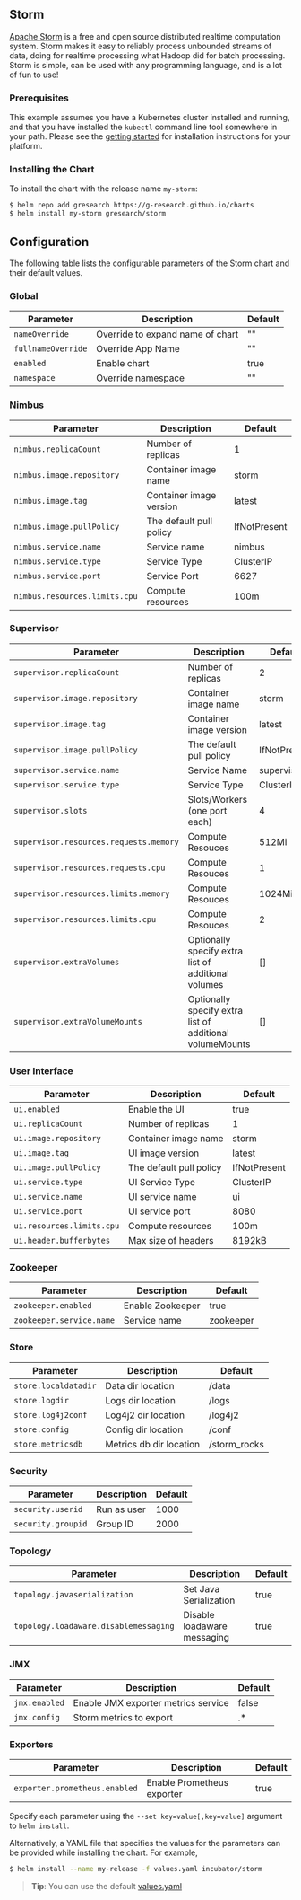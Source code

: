 ## Storm
[Apache Storm](http://storm.apache.org/) is a free and open source distributed realtime computation system. Storm makes it easy to reliably process unbounded streams of data, doing for realtime processing what Hadoop did for batch processing. Storm is simple, can be used with any programming language, and is a lot of fun to use!

### Prerequisites

This example assumes you have a Kubernetes cluster installed and
running, and that you have installed the ```kubectl``` command line
tool somewhere in your path. Please see the [getting
started](https://kubernetes.io/docs/tutorials/kubernetes-basics/) for installation
instructions for your platform.

### Installing the Chart

To install the chart with the release name `my-storm`:

```bash
$ helm repo add gresearch https://g-research.github.io/charts
$ helm install my-storm gresearch/storm
```

## Configuration

The following table lists the configurable parameters of the Storm chart and their default values.

### Global
| Parameter                         | Description                      | Default             |
| --------------------------------- | ---------------------------      | ------------------- |
| `nameOverride`                    | Override to expand name of chart | ""                  |
| `fullnameOverride`                | Override App Name                | ""                  |
| `enabled`                         | Enable chart                     | true                |
| `namespace`                       | Override namespace               | ""                  |

### Nimbus
| Parameter                         | Description                 | Default             |
| --------------------------------- | --------------------------- | ------------------- |
| `nimbus.replicaCount`             | Number of replicas          | 1                   |
| `nimbus.image.repository`         | Container image name        | storm               |
| `nimbus.image.tag`                | Container image version     | latest              |
| `nimbus.image.pullPolicy`         | The default pull policy     | IfNotPresent        |
| `nimbus.service.name`             | Service name                | nimbus              |
| `nimbus.service.type`             | Service Type                | ClusterIP           |
| `nimbus.service.port`             | Service Port                | 6627                |
| `nimbus.resources.limits.cpu`     | Compute resources           | 100m                |

### Supervisor
| Parameter                              | Description                    | Default             |
| ---------------------------------      | ---------------------------    | ------------------- |
| `supervisor.replicaCount`              | Number of replicas             | 2                   |
| `supervisor.image.repository`          | Container image name           | storm               |
| `supervisor.image.tag`                 | Container image version        | latest              |
| `supervisor.image.pullPolicy`          | The default pull policy        | IfNotPresent        |
| `supervisor.service.name`              | Service Name                   | supervisor          |
| `supervisor.service.type`              | Service Type                   | ClusterIP           |
| `supervisor.slots`                     | Slots/Workers (one port each)  | 4                   |
| `supervisor.resources.requests.memory` | Compute Resouces               | 512Mi               | 
| `supervisor.resources.requests.cpu`    | Compute Resouces               | 1                   |
| `supervisor.resources.limits.memory`   | Compute Resouces               | 1024Mi              | 
| `supervisor.resources.limits.cpu`      | Compute Resouces               | 2                   |
| `supervisor.extraVolumes`           | Optionally specify extra list of additional volumes | [] |
| `supervisor.extraVolumeMounts`      | Optionally specify extra list of additional volumeMounts | [] |

### User Interface   
| Parameter                         | Description                 | Default             |
| --------------------------------- | --------------------------- | ------------------- |                      
| `ui.enabled`                      | Enable the UI               | true                |
| `ui.replicaCount`                 | Number of replicas          | 1                   |
| `ui.image.repository`             | Container image name        | storm               |
| `ui.image.tag`                    | UI image version            | latest              |
| `ui.image.pullPolicy`             | The default pull policy     | IfNotPresent        |
| `ui.service.type`                 | UI Service Type             | ClusterIP           |
| `ui.service.name`                 | UI service name             | ui                  |
| `ui.service.port`                 | UI service port             | 8080                |
| `ui.resources.limits.cpu`         | Compute resources           | 100m                |
| `ui.header.bufferbytes`           | Max size of headers         | 8192kB              |

### Zookeeper
| Parameter                         | Description                 | Default             |
| --------------------------------- | --------------------------- | ------------------- |
| `zookeeper.enabled`               | Enable Zookeeper            | true                |
| `zookeeper.service.name`          | Service name                | zookeeper           |


### Store
| Parameter                         | Description                 | Default             |
| --------------------------------- | --------------------------- | ------------------- |
| `store.localdatadir`              | Data dir location           | /data               |
| `store.logdir`                    | Logs dir location           | /logs               |
| `store.log4j2conf`                | Log4j2 dir location         | /log4j2             |
| `store.config`                    | Config dir location         | /conf               |
| `store.metricsdb`                 | Metrics db dir location     | /storm_rocks        |

### Security
| Parameter                         | Description                 | Default             |
| --------------------------------- | --------------------------- | ------------------- |
| `security.userid`                 | Run as user                 | 1000                |
| `security.groupid`                | Group ID                    | 2000                |

### Topology
| Parameter                             | Description                  | Default             |
| ---------------------------------     | ---------------------------  | ------------------- |
| `topology.javaserialization`          | Set Java Serialization       | true                |
| `topology.loadaware.disablemessaging` | Disable loadaware messaging  | true                |

### JMX
| Parameter                         | Description                            | Default             |
| --------------------------------- | ---------------------------            | ------------------- |
| `jmx.enabled`                     | Enable JMX exporter metrics service    | false                |
| `jmx.config`                      | Storm metrics to export                | .*                  |

### Exporters
| Parameter                         | Description                            | Default             |
| --------------------------------- | ---------------------------            | ------------------- |
| `exporter.prometheus.enabled`     | Enable Prometheus exporter             | true                |

Specify each parameter using the `--set key=value[,key=value]` argument to `helm install`.

Alternatively, a YAML file that specifies the values for the parameters can be provided while installing the chart. For example,

```bash
$ helm install --name my-release -f values.yaml incubator/storm
```

> **Tip**: You can use the default [values.yaml](values.yaml)
